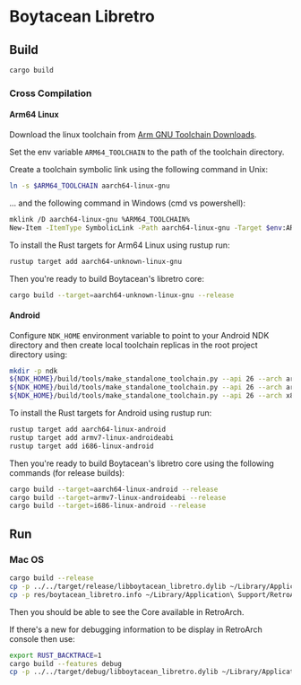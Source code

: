 # Boytacean Libretro

## Build

```bash
cargo build
```

### Cross Compilation

#### Arm64 Linux

Download the linux toolchain from [Arm GNU Toolchain Downloads](https://developer.arm.com/downloads/-/arm-gnu-toolchain-downloads).

Set the env variable `ARM64_TOOLCHAIN` to the path of the toolchain directory.

Create a toolchain symbolic link using the following command in Unix:

```bash
ln -s $ARM64_TOOLCHAIN aarch64-linux-gnu
```

... and the following command in Windows (cmd vs powershell):

```bash
mklink /D aarch64-linux-gnu %ARM64_TOOLCHAIN%
New-Item -ItemType SymbolicLink -Path aarch64-linux-gnu -Target $env:ARM64_TOOLCHAIN
```

To install the Rust targets for Arm64 Linux using rustup run:

```bash
rustup target add aarch64-unknown-linux-gnu
```

Then you're ready to build Boytacean's libretro core:

```bash
cargo build --target=aarch64-unknown-linux-gnu --release
```

#### Android

Configure `NDK_HOME` environment variable to point to your Android NDK directory and then create local toolchain replicas in the root project directory using:

```bash
mkdir -p ndk
${NDK_HOME}/build/tools/make_standalone_toolchain.py --api 26 --arch arm64 --install-dir ndk/arm64
${NDK_HOME}/build/tools/make_standalone_toolchain.py --api 26 --arch arm --install-dir ndk/arm
${NDK_HOME}/build/tools/make_standalone_toolchain.py --api 26 --arch x86 --install-dir ndk/x86
```

To install the Rust targets for Android using rustup run:

```bash
rustup target add aarch64-linux-android
rustup target add armv7-linux-androideabi
rustup target add i686-linux-android
```

Then you're ready to build Boytacean's libretro core using the following commands (for release builds):

```bash
cargo build --target=aarch64-linux-android --release
cargo build --target=armv7-linux-androideabi --release
cargo build --target=i686-linux-android --release
```

## Run

### Mac OS

```bash
cargo build --release
cp -p ../../target/release/libboytacean_libretro.dylib ~/Library/Application\ Support/RetroArch/cores/boytacean_libretro.dylib
cp -p res/boytacean_libretro.info ~/Library/Application\ Support/RetroArch/info/boytacean_libretro.info
```

Then you should be able to see the Core available in RetroArch.

If there's a new for debugging information to be display in RetroArch console then use:

```bash
export RUST_BACKTRACE=1
cargo build --features debug
cp -p ../../target/debug/libboytacean_libretro.dylib ~/Library/Application\ Support/RetroArch/cores/boytacean_libretro.dylib
```
